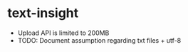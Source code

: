 # text-insight

* Upload API is limited to 200MB
* TODO: Document assumption regarding txt files + utf-8